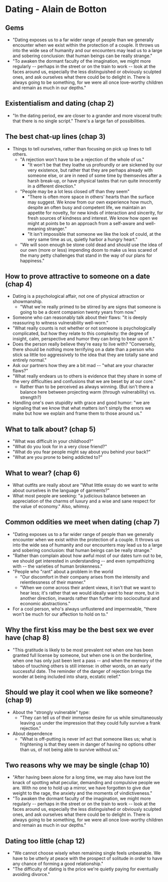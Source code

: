 # Dating - Alain de Botton

## Gems

* "Dating exposes us to a far wider range of people than we generally encounter when we exist within
  the protection of a couple. It throws us into the wide sea of humanity and our encounters may lead
  us to a large and sobering conclusion: that human beings can be really strange."
* "To awaken the dormant faculty of the imagination, we might more regularly -- perhaps in the
  street or on the train to work -- look at the faces around us, especially the less distinguished
  or obviously sculpted ones, and ask ourselves what there could be to delight in. There is always
  going to be something, for we were all once love-worthy children and remain as much in our
  depths."

## Existentialism and dating (chap 2)

* "In the dating period, ew are closer to a grander and more visceral truth: that there is no single
  script." There's a large fan of possibilities.

## The best chat-up lines (chap 3)

* Things to tell ourselves, rather than focusing on pick up lines to tell others.
  * "A rejection won't have to be a rejection of the whole of us."
    * "It won't be that they loathe us profoundly or are sickened by our very existence, but rather
      that they are perhaps already with someone else, or are in need of some time by themsevles
      after a harsh break-up, or have physical tastes that run quite innocently in a different
      direction."
  * "People may be a lot less closed off than they seem"
    * "There is often more space in others' hearts than the surface may suggest. We know from our
      own experience how much, despite an often busy and competent life, we maintain an appetite for
      novelty, for new kinds of interaction and sincerity, for fresh sources of kindness and
      interest. We know how open we might at points be to an approach from a self-aware and
      well-meaning stranger."
    * "It isn't impossible that someone we like the look of could, at the very same time as us,
      quietly harbor a hungry heart."
  * "We will soon enough be stone cold dead and should use the idea of our own (more or less)
    impending doom to make us less scared of the many petty challenges that stand in the way of our
    plans for happiness."

## How to prove attractive to someone on a date (chap 4)

* Dating is a psychological affair, not one of physical attraction or showmanship.
  * "What we're really primed to be stirred by are signs that someone is going to be a dcent
    companion twenty years from now."
* Someone who can reasonably talk about their flaws: "it is deeply reassuring to witness
  vulnerability well-worn."
* "What really counts is not whether or not someone is psychologically complicated, but how they
  relate to this complexity: the degree of insight, calm, perspective and humor they can bring to
  bear upon it."
* Does the person really believe they're easy to live with? "Conversely, there should be nothing
  more terrifying on a date than a person who stick sa little too aggressively to the idea that they
  are totally sane and entirely normal."
* Ask our partners how they are a bit mad -- "what are your character flaws?"
* "What really endears us to others is evidence that they share in some of the very difficulties and
  confusions that we are beset by at our core."
  * Rather than to be perceived as always winning. (But isn't there a balance here between
    projecting warm (through vulnerability) vs. strength?)
* Handling one's own stupidity with grace and good humor: "we are signaling that we know that what
  matters isn't simply the errors we make but how we explain and frame them to those around us."

## What to talk about? (chap 5)

* "What was difficult in your childhood?"
* "What do you look for in a very close friend?"
* "What do you fear people might say about you behind your back?"
* "What are you prone to being addicted to?"

## What to wear? (chap 6)

* What outfits are really about are "What little essay do we want to write about ourselves in the
  language of garments?"
* What most people are seeking: "a judicious balance between an appreciation of the charms of luxury
  and a wise and sane respect for the value of economy." Also, whimsy.

## Common oddities we meet when dating (chap 7)

* "Dating exposes us to a far wider range of people than we generally encounter when we exist within
  the protection of a couple. It throws us into the wide sea of humanity and our encounters may lead
  us to a large and sobering conclusion: that human beings can be really strange."
* "Rather than complain about how awful most of our dates turn out to be, we should get interested
  in understanding -- and even sympathizing with -- the varieties of human brokenness."
* "People who "rant" about a problem in the world
  * "Our discomfort in their company arises from the intensity and relentlessness of their manner."
  * "When we come across their ardent views, it isn't that we want to hear less; it's rather that we
    would ideally want to hear more, but in another direction, inwards rather than further into
    sociocultural and economic abstractions."
* For a cool person, who's always unflustered and impermeable, "there won't be much for our
  affection to hold on to."

## Why the first kiss may be the best sex we ever have (chap 8)

* "This gratitude is likely to be most prevalent not when one has been granted full license by
  someone, but when one is on the borderline, when one has only just been lent a pass -- and when
  the memory of the taboo of touching others is still intense: in other words, on an early
  successful date. The reminder of the danger of rejection brings the wonder at being included into
  sharp, ecstatic relief."

## Should we play it cool when we like someone? (chap 9)

* About the "strongly vulnerable" type:
  * "They can tell us of their immense desire for us while simultaneously leaving us under the
    impression that they could fully survive a frank rejection."
* About dependence
  * "What is off-putting is never inf act that someone likes us; what is frightening is that they
    seem in danger of having no options other than us, of not being able to survive without us."

## Two reasons why we may be single (chap 10)

* "After having been alone for a long time, we may also have lost the knack of spotting what
  peculiar, demanding and compulsive people we are. With no one to hold up a mirror, we have
  forgotten to give due weight to the rage, the anxiety and the moments of vindictiveness."
* "To awaken the dormant faculty of the imagination, we might more regularly -- perhaps in the
  street or on the train to work -- look at the faces around us, especially the less distinguished
  or obviously sculpted ones, and ask ourselves what there could be to delight in. There is always
  going to be something, for we were all once love-worthy children and remain as much in our
  depths."

## Dating too little (chap 12)

* "We cannot choose wisely when remaining single feels unbearable. We have to be utterly at peace
  with the prospect of solitude in order to have any chance of forming a good relationship."
* "The difficulty of dating is the price we're quietly paying for eventually avoiding divorce."
